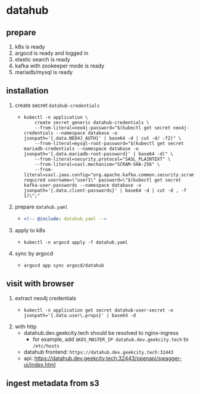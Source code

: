 # datahub

## prepare

1. k8s is ready
2. argocd is ready and logged in
3. elastic search is ready
4. kafka with zookeeper mode is ready
5. mariadb/mysql is ready

## installation

1. create secret `datahub-credentials`
    * ```shell
      kubectl -n application \
          create secret generic datahub-credentials \
          --from-literal=neo4j-password="$(kubectl get secret neo4j-credentials --namespace database -o jsonpath='{.data.NEO4J_AUTH}' | base64 -d | cut -d/ -f2)" \
          --from-literal=mysql-root-password="$(kubectl get secret mariadb-credentials --namespace database -o jsonpath='{.data.mariadb-root-password}' | base64 -d)" \
          --from-literal=security.protocol="SASL_PLAINTEXT" \
          --from-literal=sasl.mechanism="SCRAM-SHA-256" \
          --from-literal=sasl.jaas.config="org.apache.kafka.common.security.scram.ScramLoginModule required username=\"user1\" password=\"$(kubectl get secret kafka-user-passwords --namespace database -o jsonpath='{.data.client-passwords}' | base64 -d | cut -d , -f 1)\";"
      ```
2. prepare `datahub.yaml`
    * ```yaml
      <!-- @include: datahub.yaml -->
      ```
3. apply to k8s
    * ```shell
      kubectl -n argocd apply -f datahub.yaml
      ```
4. sync by argocd
    * ```shell
      argocd app sync argocd/datahub
      ```

## visit with browser

1. extract neo4j credentials
    * ```shell
      kubectl -n application get secret datahub-user-secret -o jsonpath='{.data.user\.props}' | base64 -d
      ```
2. with http
    * datahub.dev.geekcity.tech should be resolved to nginx-ingress
        + for example, add `$K8S_MASTER_IP datahub.dev.geekcity.tech` to `/etc/hosts`
    * datahub frontend: `https://datahub.dev.geekcity.tech:32443`
    * api: https://datahub.dev.geekcity.tech:32443/openapi/swagger-ui/index.html

## ingest metadata from s3

